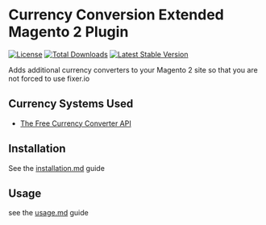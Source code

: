 # Currency Conversion Extended Magento 2 Plugin

[![License](https://poser.pugx.org/sozo-design/magento2-currencyconversionextended/license)](./LICENSE)
[![Total Downloads](https://poser.pugx.org/sozo-design/magento2-currencyconversionextended/downloads)](https://packagist.org/packages/sozodesign/magento2-currencyconversionextended)
[![Latest Stable Version](https://poser.pugx.org/sozo-design/magento2-currencyconversionextended/v/stable)](https://packagist.org/packages/sozodesign/magento2-currencyconversionextended)

Adds additional currency converters to your Magento 2 site so that you are not forced to use fixer.io

## Currency Systems Used
 - [The Free Currency Converter API](https://free.currencyconverterapi.com/) 

## Installation
See the [installation.md](./Guides/INSTALLATION.md) guide

## Usage
see the [usage.md](./Guides/USAGE.MD) guide

